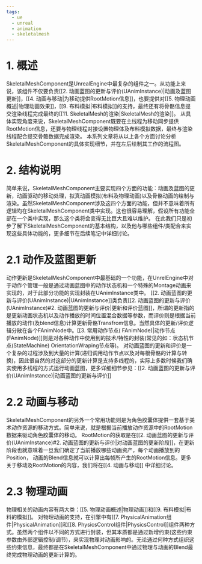 ```yaml
---
tags:
  - ue
  - unreal
  - animation
  - skeletalmesh
---
```


# 1. 概述

SkeletalMeshComponent是UnrealEngine中最复杂的组件之一。从功能上来说，该组件不仅要负责[[2. 动画蓝图的更新与评价(UAnimInstance)|动画及蓝图更新]]，[[4. 动画与移动|为移动提供RootMotion信息]]，也要提供对[[5. 物理动画概述|物理动画效果]]，[[9. 布料模拟|布料模拟]]的支持，最终还有将骨骼信息提交渲染线程完成最终的[[11. SkeletalMesh的渲染|SkeletalMesh的渲染]]。
从具体实现角度来说，SkeletalMeshComponent既要在主线程为移动同步提供RootMotion信息，还要与物理线程对接设置物理体及布料模拟数据，最终与渲染线程配合提交骨骼数据完成渲染。
本系列文章将从以上各个方面讨论分析SkeletalMeshComponent的具体实现细节，并在左后绘制其工作的流程图。

# 2. 结构说明

简单来说，SkeletalMeshComponent主要实现四个方面的功能：动画及蓝图的更新，动画驱动的移动处理，拟真动画模拟(布料及物理动画)以及骨骼动画的绘制与渲染。虽然SkeletalMeshComponent涉及这四个方面的功能，但并不意味着所有逻辑均在SkeletalMeshComponent类中实现。这也很容易理解，假设所有功能全部在一个类中实现，那么这个类将会变得无比巨大且难以维护。
在此我们只是初步了解下SkeletalMeshComponent的基本结构，以及他与哪些组件/类配合来实现这些具体功能的，更多细节在后续笔记中详细讨论。

# 2.1 动作及蓝图更新

动作更新是SkeletalMeshComponent中最基础的一个功能，在UnrelEngine中对于动作个管理一般是通过动画蓝图中的动作状态机和一个特殊的Montage动画来实现的，对于此部分功能的实现封装在UAnimInstance类中。
[[2. 动画蓝图的更新与评价(UAnimInstance)|UAnimInstance]]类负责[[2. 动画蓝图的更新与评价(UAnimInstance)#2. 动画蓝图的更新与评价|更新和评价蓝图]]，所谓的更新指的是更新动画状态机以及动作播放的时间位置混合数据等参数，而评价则是根据当前播放的动作(及blend信息)计算更新骨骼Transfrom信息。当然具体的更新/评价逻辑分散在各个FAnimNode中。[[3. 常用动作节点( FAnimNode)|动作节点(FAnimNode)]]则是对各种动作中使用到的技术/特性的封装(常见的如：状态机节点(StateMachine)  OrientationWraping节点等)。
对动画蓝图的更新和评价是一个复杂的过程涉及到大量的计算(递归调用动作节点以及对每根骨骼的计算与转换)，因此很自然的对这部分的更新计算是支持多线程的，实际上多数时候我们确实使用多线程的方式运行动画蓝图，更多详细细节参见：[[2. 动画蓝图的更新与评价(UAnimInstance)|动画蓝图的更新与评价]]

# 2.2 动画与移动

SkeletalMeshComponent的另外一个常用功能则是为角色胶囊体提供一套基于美术动作资源的移动方式。简单来说，就是根据当前播放动作资源中的RootMotion数据来驱动角色胶囊体的移动。
RootMotion的获取是在[[2. 动画蓝图的更新与评价(UAnimInstance)#2. 动画蓝图的更新与评价|对动画蓝图的更新阶段]]，在更新阶段也就意味着一旦我们确定了当前播放哪些动画资产，每个动画播放到的Position， 动画的Blend信息就可以计算出每帧所产生的RootMotion信息。更多关于移动及RootMotion的内容，我们将在[[4. 动画与移动]] 中详细讨论。

# 2.3 物理动画

物理相关的动画内容有两大类：[[5. 物理动画概述|物理动画]]和[[9. 布料模拟|布料的模拟]]。
对物理动画的支持，在引擎中有[[7. PhysicalAnimation组件|PhysicalAnimation]]和[[8. PhysicsControl组件|PhysicsControl]]组件两种方式。虽然两个组件以不同的方式进行封装，但其本质都是通过新增约束(这些约束参数由外部逻辑控制/调节)，来实现物理对动画影响的。无论通过何种方式组织这些约束信息，最终都是在SkeletalMeshComponent中通过物理与动画的Blend最终完成物理动画的更新计算的。

